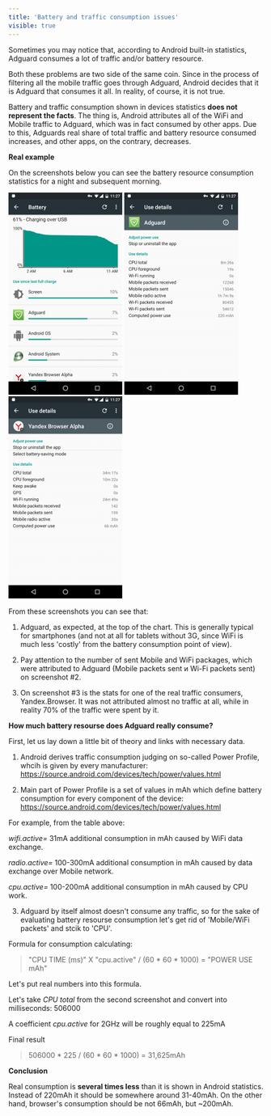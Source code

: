 ```yaml
---
title: 'Battery and traffic consumption issues'
visible: true
---
```


Sometimes you may notice that, according to Android built-in statistics, Adguard consumes a lot of traffic and/or battery resource.

Both these problems are two side of the same coin. Since in the process of filtering all the mobile traffic goes through Adguard, Android decides that it is Adguard that consumes it all. In reality, of course, it is not true.

Battery and traffic consumption shown in devices statistics **does not represent the facts**. The thing is, Android attributes all of the WiFi and Mobile traffic to Adguard, which was in fact consumed by other apps. Due to this, Adguards real share of total traffic and battery resource consumed increases, and other apps, on the contrary, decreases.

**Real example**

On the screenshots below you can see the battery resource consumption statistics for a night and subsequent morning.

![](battery_1_EN.png)
![](battery_2_EN.png)
![](battery_3_EN.png)

From these screenshots you can see that:

1. Adguard, as expected, at the top of the chart. This is generally typical for smartphones (and not at all for tablets without 3G, since WiFi is much less 'costly' from the battery consumption point of view).

2. Pay attention to the number of sent Mobile and WiFi packages, which were attributed to Adguard (Mobile packets sent и Wi-Fi packets sent) on screenshot #2.

3. On screenshot #3 is the stats for one of the real traffic consumers, Yandex.Browser. It was not attributed almost no traffic at all, while in reality 70% of the traffic were spent by it.

**How much battery resourse does Adguard really consume?**

First, let us lay down a little bit of theory and links with necessary data.

1. Android derives traffic consumption judging on so-called Power Profile, whcih is given by every manufacturer: <https://source.android.com/devices/tech/power/values.html>

2. Main part of Power Profile is a set of values in mAh which define battery consumption for every component of the device: <https://source.android.com/devices/tech/power/values.html>

For example, from the table above:

_wifi.active=_ 31mA additional consumption in mAh caused by WiFi data exchange.

_radio.active=_ 100-300mA additional consumption in mAh caused by data exchange over Mobile network.

_cpu.active=_ 100-200mA additional consumption in mAh caused by CPU work.

3. Adguard by itself almost doesn't consume any traffic, so for the sake of evaluating battery resourse consumption let's get rid of 'Mobile/WiFi packets' and stcik to 'CPU'.

Formulа for consumption calculating:

>"CPU TIME (ms)" X "cpu.active" / (60 * 60 * 1000) = "POWER USE mAh"

Let's put real numbers into this formula.

Let's take _CPU total_ from the second screenshot and convert into milliseconds: 506000

A coefficient _cpu.active_ for 2GHz will be roughly equal to 225mA

Final result

>506000 * 225 / (60 * 60 * 1000) = 31,625mAh

**Conclusion**

Real consumption is **several times less** than it is shown in Android statistics. Instead of 220mAh it should be somewhere around 31-40mAh. On the other hand, browser's consumption should be not 66mAh, but ~200mAh.